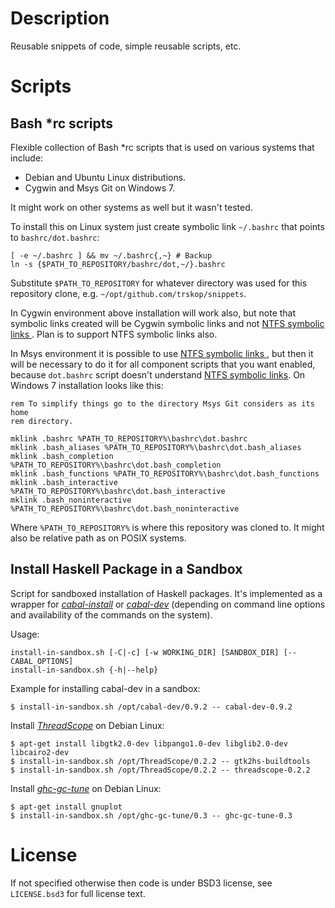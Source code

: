 Description
===========

Reusable snippets of code, simple reusable scripts, etc.


Scripts
=======

Bash \*rc scripts
-----------------

Flexible collection of Bash \*rc scripts that is used on various systems that
include:

* Debian and Ubuntu Linux distributions.
* Cygwin and Msys Git on Windows 7.

It might work on other systems as well but it wasn't tested.

To install this on Linux system just create symbolic link `~/.bashrc` that
points to `bashrc/dot.bashrc`:

    [ -e ~/.bashrc ] && mv ~/.bashrc{,~} # Backup
    ln -s {$PATH_TO_REPOSITORY/bashrc/dot,~/}.bashrc

Substitute `$PATH_TO_REPOSITORY` for whatever directory was used for this
repository clone, e.g. `~/opt/github.com/trskop/snippets`.

In Cygwin environment above installation will work also, but note that symbolic
links created will be Cygwin symbolic links and not [NTFS symbolic links
][NTFS symbolic link]. Plan is to support NTFS symbolic links also.

In Msys environment it is possible to use [NTFS symbolic links
][NTFS symbolic link], but then it will be necessary to do it for all component
scripts that you want enabled, because `dot.bashrc` script doesn't understand
[NTFS symbolic links][NTFS symbolic link]. On Windows 7 installation looks like
this:

    rem To simplify things go to the directory Msys Git considers as its home
    rem directory.

    mklink .bashrc %PATH_TO_REPOSITORY%\bashrc\dot.bashrc
    mklink .bash_aliases %PATH_TO_REPOSITORY%\bashrc\dot.bash_aliases
    mklink .bash_completion %PATH_TO_REPOSITORY%\bashrc\dot.bash_completion
    mklink .bash_functions %PATH_TO_REPOSITORY%\bashrc\dot.bash_functions
    mklink .bash_interactive %PATH_TO_REPOSITORY%\bashrc\dot.bash_interactive
    mklink .bash_noninteractive %PATH_TO_REPOSITORY%\bashrc\dot.bash_noninteractive

Where `%PATH_TO_REPOSITORY%` is where this repository was cloned to. It might
also be relative path as on POSIX systems.


Install Haskell Package in a Sandbox
------------------------------------

Script for sandboxed installation of Haskell packages. It's implemented as a
wrapper for [*cabal-install*][cabal-install] or [*cabal-dev*][cabal-dev]
(depending on command line options and availability of the commands on the
system).

Usage:

```
install-in-sandbox.sh [-C|-c] [-w WORKING_DIR] [SANDBOX_DIR] [-- CABAL_OPTIONS]
install-in-sandbox.sh {-h|--help}
```

Example for installing cabal-dev in a sandbox:

```
$ install-in-sandbox.sh /opt/cabal-dev/0.9.2 -- cabal-dev-0.9.2
```

Install [*ThreadScope*][ThreadScope] on Debian Linux:

```
$ apt-get install libgtk2.0-dev libpango1.0-dev libglib2.0-dev libcairo2-dev
$ install-in-sandbox.sh /opt/ThreadScope/0.2.2 -- gtk2hs-buildtools
$ install-in-sandbox.sh /opt/ThreadScope/0.2.2 -- threadscope-0.2.2
```

Install [*ghc-gc-tune*][ghc-gc-tune] on Debian Linux:

```
$ apt-get install gnuplot
$ install-in-sandbox.sh /opt/ghc-gc-tune/0.3 -- ghc-gc-tune-0.3
```


License
=======

If not specified otherwise then code is under BSD3 license, see `LICENSE.bsd3`
for full license text.


[cabal-dev]:
  http://hackage.haskell.org/package/cabal-dev
  "HackageDB: cabal-dev is a tool for managing development builds of Haskell projects."
[cabal-install]:
  http://www.haskell.org/haskellwiki/Cabal-Install
  "HaskellWiki: Command-line tool that automates fetching, configuration, compilation and installation of Haskell libraries and programs."
[ghc-gc-tune]:
  https://donsbot.wordpress.com/2010/07/05/ghc-gc-tune-tuning-haskell-gc-settings-for-fun-and-profit/
  "Don Stewart's Blog: ghc-gc-tune: Tuning Haskell GC settings for fun and profit"
[NTFS symbolic link]:
  https://en.wikipedia.org/wiki/NTFS_symbolic_link
  "Wikipedia: NTFS symbolic link"
[ThreadScope]:
  http://www.haskell.org/haskellwiki/ThreadScope
  "ThreadScope is a tool for performance profiling of parallel Haskell programs."
